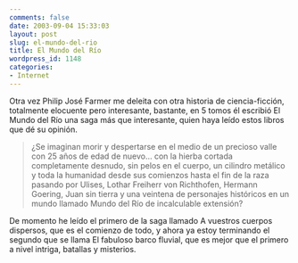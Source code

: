 ```yaml
---
comments: false
date: 2003-09-04 15:33:03
layout: post
slug: el-mundo-del-rio
title: El Mundo del Río
wordpress_id: 1148
categories:
- Internet
---
```


Otra vez Philip José Farmer me deleita con otra historia de ciencia-ficción, totalmente elocuente pero interesante, bastante, en 5 tomos él escribió El Mundo del Río una saga más que interesante, quien haya leído estos libros que dé su opinión.





> ¿Se imaginan morir y despertarse en el medio de un precioso valle con 25 años de edad de nuevo… con la hierba cortada completamente desnudo, sin pelos en el cuerpo, un cilindro metálico y toda la humanidad desde sus comienzos hasta el fin de la raza pasando por Ulises, Lothar Freiherr von Richthofen, Hermann Goering, Juan sin tierra y una veintena de personajes históricos en un mundo llamado Mundo del Río de incalculable extensión?





De momento he leído el primero de la saga llamado A vuestros cuerpos dispersos, que es el comienzo de todo, y ahora ya estoy terminando el segundo que se llama El fabuloso barco fluvial, que es mejor que el primero a nivel intriga, batallas y misterios.
